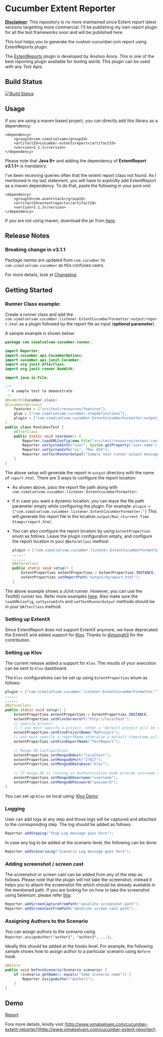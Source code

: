 # Cucumber Extent Reporter

<ins>__Disclaimer__</ins>:
This repository is no more maintained since Extent report latest versions targetting more commercial. I'll be publishing my own report plugin for all the test frameworks soon and will be published here.

This tool helps you to generate the custom cucumber-jvm report using ExtentReports plugin.

The [ExtentReports](http://extentreports.relevantcodes.com/) plugin is developed by Anshoo Arora. This is one of the best reporting plugin available for testing world. This plugin can be used with any Test Apis.

## Build Status
[![Build Status](https://travis-ci.org/email2vimalraj/CucumberExtentReporter.svg?branch=master)](https://travis-ci.org/email2vimalraj/CucumberExtentReporter)

## Usage
If you are using a maven based project, you can directly add this library as a dependency:

```
<dependency>
    <groupId>com.vimalselvam</groupId>
    <artifactId>cucumber-extentsreport</artifactId>
    <version>3.1.1</version>
</dependency>
```

Please note that **Java 8+** and adding the dependency of **ExtentReport v3.1.1+** is mandatory.

I've been receiving queries often that the extent report class not found. As I mentioned in my last statement, you will have to explicitly add ExtentReport as a maven dependency. To do that, paste the following in your pom.xml:

```
<dependency>
    <groupId>com.aventstack</groupId>
    <artifactId>extentreports</artifactId>
    <version>3.1.1</version>
</dependency>
```

If you are not using maven, download the jar from [here](http://search.maven.org/#search%7Cga%7C1%7Ccucumber-extentsreport).

## Release Notes

### Breaking change in v3.1.1
Package names are updated from `com.cucumber` to `com.vimalselvam.cucumber` as this confuses users.

For more details, look at [Changelog](Changelog.md).

## Getting Started

### Runner Class example:
Create a runner class and add the `com.vimalselvam.cucumber.listener.ExtentCucumberFormatter:output/report.html` as a plugin followed by the report file as input (**optional parameter**).

A sample example is shown below:

```java
package com.vimalselvam.cucumber.runner;

import Reporter;
import cucumber.api.CucumberOptions;
import cucumber.api.junit.Cucumber;
import org.junit.AfterClass;
import org.junit.runner.RunWith;

import java.io.File;

/**
 * A sample test to demonstrate
 */
@RunWith(Cucumber.class)
@CucumberOptions(
    features = {"src/test/resources/features"},
    glue = {"com.vimalselvam.cucumber.stepdefinitions"},
    plugin = {"com.vimalselvam.cucumber.ExtentCucumberFormatter:output/report.html"}
)
public class RunCukesTest {
    @AfterClass
    public static void teardown() {
        Reporter.loadXMLConfig(new File("src/test/resources/extent-config.xml"));
        Reporter.setSystemInfo("user", System.getProperty("user.name"));
        Reporter.setSystemInfo("os", "Mac OSX");
        Reporter.setTestRunnerOutput("Sample test runner output message");
    }
}

```

The above setup will generate the report in `output` directory with the name of `report.html`. There are 3 ways to configure the report location:

- As shown above, pass the report file path along with `com.vimalselvam.cucumber.listener.ExtentCucumberFormatter:`
- If in case you want a dynamic location, you can leave the file path parameter empty while configuring the plugin. For example:
    `plugin = {"com.vimalselvam.cucumber.listener.ExtentCucumberFormatter:"}`
    This will generate the report file in the location `output/Run_<Current Time Stamp>/report.html`.
- You can also configure the report location by using `ExtentProperties` enum as follows. Leave the plugin configuration empty, and configure the report location in your `@BeforeClass` method:
    
    ```java
    plugin = {"com.vimalselvam.cucumber.listener.ExtentCucumberFormatter:"}
    ......
    ......
    @BeforeClass
    public static void setup() {
        ExtentProperties extentProperties = ExtentProperties.INSTANCE;
        extentProperties.setReportPath("output/myreport.html");
    }
    ```

The above example shows a JUnit runner. However, you can use the TestNG runner too. Refer more examples [here](https://github.com/email2vimalraj/CucumberExtentReporter/tree/master/src/test/java/com/cucumber/runner). 
Also make sure the `loadXMLConfig`, `setSystemInfo` and `setTestRunnerOutput` methods should be in your `@AfterClass` method.

### Setting up ExtentX
Since ExtentReport does not support ExtentX anymore, we have deprecated the ExtentX and added support for [Klov](#setting-up-klov). Thanks to [@msingh3](https://github.com/msingh3) for the contribution.

### Setting up Klov
The current release added a support for `Klov`. The results of your execution can be sent to `Klov` dashboard.

The `Klov` configurations can be set up using `ExtentProperties` enum as follows:

```java
plugin = {"com.vimalselvam.cucumber.listener.ExtentCucumberFormatter:"}
......
......
@BeforeClass
public static void setup() {
    ExtentProperties extentProperties = ExtentProperties.INSTANCE;
    extentProperties.setKlovServerUrl("http://localhost");
    // specify project
    // ! you must specify a project, other a "Default project will be used"
    extentProperties.setKlovProjectName("MyProject");
    // you must specify a reportName otherwise a default timestamp will be used
    extentProperties.setKlovReportName("TestReport");
    
    // Mongo DB Configuration
    extentProperties.setMongodbHost("localhost");
    extentProperties.setMongodbPort("27017");
    extentProperties.setMongodbDatabase("klov");
    
    // If mongo Db is running in Authentication mode provide username and password 
    extentProperties.setMongodbUsername("username");
    extentProperties.setMongodbPassword("password");
}
```

You can set up `Klov` on local using: [Klov Demo](http://extentreports.com/docs/klov/)

### Logging
User can add logs at any step and those logs will be captured and attached to the corresponding step. The log should be added as follows:

```java
Reporter.addStepLog("Step Log message goes here");
```

In case any log to be added at the scenario level, the following can be done:

```java
Reporter.addScenarioLog("Scenario Log message goes here");
```

### Adding screenshot / screen cast
The screenshot or screen cast can be added from any of the step as follows. Please note that the plugin will not take the screenshot, instead it helps you to attach the screenshot file which should be already available in the mentioned path. If you are looking for on how to take the screenshot using Selenium, please refer [this](http://www.seleniumeasy.com/selenium-tutorials/take-screenshot-with-selenium-webdriver):

```java
Reporter.addScreenCaptureFromPath("absolute screenshot path");
Reporter.addScreenCastFromPath("absolute screen cast path");
```

### Assigning Authors to the Scenario
You can assign authors to the scenario using `Reporter.assignAuthor("author1", "author2", ...);`. 

Ideally this should be added at the hooks level. For example, the following sample shows how to assign author to a particular scenario using `Before` hook:

```java
@Before
public void beforeScenario(Scenario scenario) {
    if (scenario.getName().equals("Some scenario name")) {
        Reporter.assignAuthor("Author1");
    }
}
```

## Demo
[Report](http://vimalselvam.com/cucumberextentreport/report.html)

Fore more details, kindly visit [http://www.vimalselvam.com/cucumber-extent-reporter/](http://www.vimalselvam.com/cucumber-extent-reporter/).
